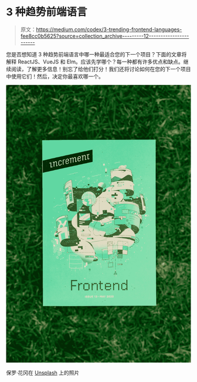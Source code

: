 # 3 种趋势前端语言

> 原文：<https://medium.com/codex/3-trending-frontend-languages-fee8cc0b5625?source=collection_archive---------12----------------------->

您是否想知道 3 种趋势前端语言中哪一种最适合您的下一个项目？下面的文章将解释 ReactJS、VueJS 和 Elm。应该先学哪个？每一种都有许多优点和缺点。继续阅读，了解更多信息！别忘了给他们打分！我们还将讨论如何在您的下一个项目中使用它们！然后，决定你最喜欢哪一个。

![](img/bfe7642dc25c35435fe26b2e7f66bb31.png)

保罗·花冈在 [Unsplash](https://unsplash.com?utm_source=medium&utm_medium=referral) 上的照片